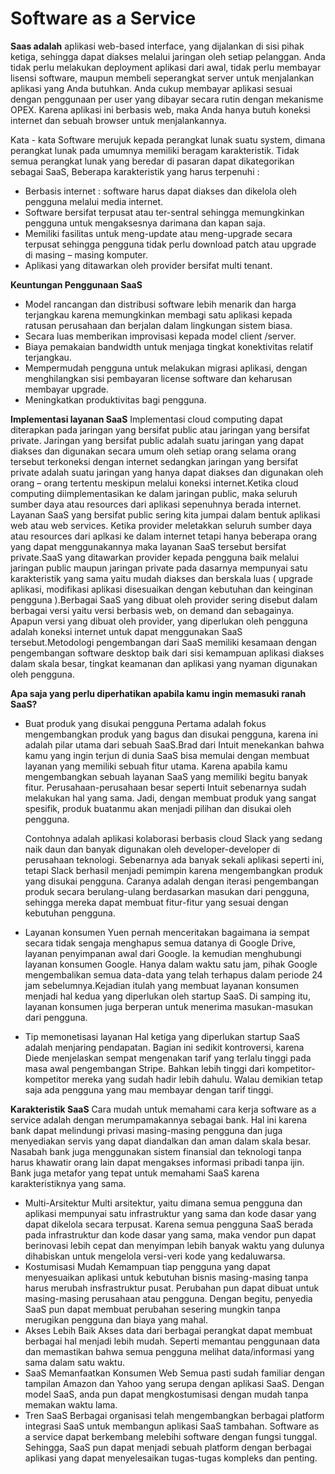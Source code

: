 # Software as a Service

**Saas adalah** aplikasi web-based interface, yang dijalankan di sisi pihak ketiga, sehingga dapat diakses melalui jaringan oleh setiap pelanggan. 
Anda tidak perlu melakukan deployment aplikasi dari awal, tidak perlu membayar lisensi software, maupun membeli seperangkat server untuk menjalankan aplikasi yang Anda butuhkan. 
Anda cukup membayar aplikasi sesuai dengan penggunaan per user yang dibayar secara rutin dengan mekanisme OPEX. Karena aplikasi ini berbasis web, maka Anda hanya butuh koneksi 
internet dan sebuah browser untuk menjalankannya.

Kata - kata Software merujuk kepada perangkat lunak suatu system, dimana perangkat lunak pada umumnya memiliki beragam karakteristik. 
Tidak semua perangkat lunak yang beredar di pasaran dapat dikategorikan sebagai SaaS,
Beberapa karakteristik yang harus terpenuhi :
- Berbasis  internet  :  software  harus  dapat  diakses  dan  dikelola  oleh  pengguna  melalui media internet.
- Software  bersifat  terpusat  atau  ter-sentral  sehingga  memungkinkan  pengguna  untuk mengaksesnya darimana dan kapan saja.
- Memiliki  fasilitas  untuk  meng-update  atau  meng-upgrade  secara  terpusat  sehingga pengguna tidak perlu download patch atau upgrade di masing – masing komputer.
- Aplikasi yang ditawarkan oleh provider bersifat multi tenant.

**Keuntungan Penggunaan SaaS**
- Model  rancangan  dan  distribusi  software  lebih  menarik  dan  harga  terjangkau  karena memungkinkan membagi satu aplikasi kepada ratusan perusahaan 
  dan berjalan dalam lingkungan  sistem  biasa.  
- Secara  luas  memberikan  improvisasi  kepada  model  client /server.
- Biaya pemakaian bandwidth untuk menjaga tingkat konektivitas relatif terjangkau.
- Mempermudah pengguna untuk melakukan migrasi aplikasi, dengan menghilangkan sisi pembayaran license software dan keharusan membayar upgrade.
- Meningkatkan produktivitas bagi pengguna.

**Implementasi layanan SaaS**
	Implementasi cloud computing dapat diterapkan pada jaringan yang bersifat public atau jaringan yang bersifat private. 
	Jaringan yang bersifat public adalah suatu jaringan yang dapat diakses dan digunakan secara umum oleh setiap orang selama orang tersebut 
	terkoneksi dengan internet sedangkan jaringan yang bersifat private adalah suatu jaringan yang hanya dapat diakses dan digunakan oleh 
	orang – orang tertentu meskipun melalui koneksi internet.Ketika cloud computing diimplementasikan ke dalam jaringan public, 
	maka seluruh sumber daya atau resources dari aplikasi sepenuhnya berada internet. Layanan SaaS yang bersifat public sering kita jumpai 
	dalam bentuk aplikasi web atau web services. Ketika provider meletakkan seluruh sumber daya atau resources dari aplkasi ke dalam internet 
	tetapi hanya beberapa orang yang dapat menggunakannya maka layanan SaaS tersebut bersifat private.SaaS yang ditawarkan provider kepada pengguna 
	baik melalui jaringan public maupun jaringan private pada dasarnya mempunyai satu karakteristik yang sama yaitu mudah diakses dan berskala luas 
	( upgrade aplikasi, modifikasi aplikasi disesuaikan dengan kebutuhan dan keinginan pengguna ).Berbagai SaaS yang dibuat oleh provider sering disebut 
	dalam berbagai versi yaitu versi berbasis web, on demand dan sebagainya. Apapun versi yang dibuat oleh provider, yang diperlukan oleh pengguna adalah koneksi 
	internet untuk dapat menggunakan SaaS tersebut.Metodologi pengembangan dari SaaS memiliki kesamaan dengan pengembangan software desktop baik dari sisi 
	kemampuan aplikasi diakses dalam skala besar, tingkat keamanan dan aplikasi yang nyaman digunakan oleh pengguna.

**Apa saja yang perlu diperhatikan apabila kamu ingin memasuki ranah SaaS?**
- Buat produk yang disukai pengguna
	Pertama adalah fokus mengembangkan produk yang bagus dan disukai pengguna, karena ini adalah pilar utama dari sebuah SaaS.Brad dari Intuit menekankan 
	bahwa kamu yang ingin terjun di dunia SaaS bisa memulai dengan membuat layanan yang memiliki sebuah fitur utama. Karena apabila kamu mengembangkan 
	sebuah layanan SaaS yang memiliki begitu banyak fitur. Perusahaan-perusahaan besar seperti Intuit sebenarnya sudah melakukan hal yang sama. Jadi, 
	dengan membuat produk yang sangat spesifik, produk buatanmu akan menjadi pilihan dan disukai oleh pengguna.
	
	Contohnya adalah aplikasi kolaborasi berbasis cloud Slack yang sedang naik daun dan banyak digunakan oleh developer-developer di perusahaan teknologi. 
	Sebenarnya ada banyak sekali aplikasi seperti ini, tetapi Slack berhasil menjadi pemimpin karena mengembangkan produk yang disukai pengguna. 
	Caranya adalah dengan iterasi pengembangan produk secara berulang-ulang berdasarkan masukan dari pengguna, sehingga mereka dapat membuat fitur-fitur yang 
	sesuai dengan kebutuhan pengguna.
	
- Layanan konsumen
	Yuen pernah menceritakan bagaimana ia sempat secara tidak sengaja menghapus semua datanya di Google Drive, layanan penyimpanan awal dari Google. 
	Ia kemudian menghubungi layanan konsumen Google. Hanya dalam waktu satu jam, pihak Google mengembalikan semua data-data yang telah terhapus 
	dalam periode 24 jam sebelumnya.Kejadian itulah yang membuat layanan konsumen menjadi hal kedua yang diperlukan oleh startup SaaS. Di samping itu, 
	layanan konsumen juga berperan untuk menerima masukan-masukan dari pengguna.
	
- Tip memonetisasi layanan
	Hal ketiga yang diperlukan startup SaaS adalah menjaring pendapatan. Bagian ini sedikit kontroversi, karena Diede menjelaskan sempat mengenakan tarif yang 
	terlalu tinggi pada masa awal pengembangan Stripe. Bahkan lebih tinggi dari kompetitor-kompetitor mereka yang sudah hadir lebih dahulu. Walau demikian 
	tetap saja ada pengguna yang mau membayar dengan tarif tinggi.

**Karakteristik SaaS**
Cara mudah untuk memahami cara kerja software as a service adalah dengan merumpamakannya sebagai bank. Hal ini karena bank dapat melindungi privasi masing-masing 
pengguna dan juga menyediakan servis yang dapat diandalkan dan aman dalam skala besar. Nasabah bank juga menggunakan sistem finansial dan teknologi tanpa harus 
khawatir orang lain dapat mengakses informasi pribadi tanpa ijin. Bank juga metafor yang tepat untuk memahami SaaS karena karakteristiknya yang sama.
- Multi-Arsitektur
	Multi arsitektur, yaitu dimana semua pengguna dan aplikasi mempunyai satu infrastruktur yang sama dan kode dasar yang dapat dikelola secara terpusat. 
	Karena semua pengguna SaaS berada pada infrastruktur dan kode dasar yang sama, maka vendor pun dapat berinovasi lebih cepat dan menyimpan lebih banyak waktu 
	yang dulunya dihabiskan untuk mengelola versi-veri kode yang kedaluwarsa.
- Kostumisasi Mudah
	Kemampuan tiap pengguna yang dapat menyesuaikan aplikasi untuk kebutuhan bisnis masing-masing tanpa harus merubah insfrastruktur pusat. Perubahan pun dapat 
	dibuat untuk masing-masing perusahaan atau pengguna. Dengan begitu, penyedia SaaS pun dapat membuat perubahan sesering mungkin tanpa merugikan pengguna dan biaya yang mahal.
- Akses Lebih Baik
	Akses data dari berbagai perangkat dapat membuat berbagai hal menjadi lebih mudah. Seperti memantau penggunaan data dan memastikan bahwa semua pengguna melihat 
	data/informasi yang sama dalam satu waktu.
- SaaS Memanfaatkan Konsumen Web
	Semua pasti sudah familiar dengan tampilan Amazon dan Yahoo yang serupa dengan aplikasi SaaS. Dengan model SaaS, anda pun dapat mengkostumisasi dengan mudah tanpa memakan 
	waktu lama.
- Tren SaaS
	Berbagai organisasi telah mengembangkan berbagai platform integrasi SaaS untuk membangun aplikasi SaaS tambahan. Software as a service dapat berkembang melebihi software dengan 
	fungsi tunggal. Sehingga, SaaS pun dapat menjadi sebuah platform dengan berbagai aplikasi yang dapat menyelesaikan tugas-tugas kompleks dan penting.


	








